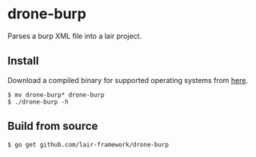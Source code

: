 # drone-burp
Parses a burp XML file into a lair project.

## Install
Download a compiled binary for supported operating systems from [here](https://github.com/lair-framework/drone-burp/releases/latest).

```
$ mv drone-burp* drone-burp
$ ./drone-burp -h
```

## Build from source
```
$ go get github.com/lair-framework/drone-burp
```
